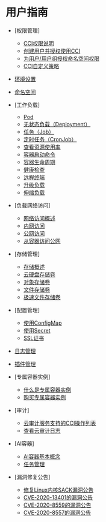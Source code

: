 # 用户指南

-   [权限管理]
    -   [CCI权限说明](CCI权限说明.md)
    -   [创建用户并授权使用CCI](创建用户并授权使用CCI.md)
    -   [为用户/用户组授权命名空间权限](为用户-用户组授权命名空间权限.md)
    -   [CCI自定义策略](CCI自定义策略.md)

-   [环境设置](环境设置.md)
-   [命名空间](命名空间.md)
-   [工作负载]
    -   [Pod](Pod.md)
    -   [无状态负载（Deployment）](无状态负载（Deployment）.md)
    -   [任务（Job）](任务（Job）.md)
    -   [定时任务（CronJob）](定时任务（CronJob）.md)
    -   [查看资源使用率](查看资源使用率.md)
    -   [容器启动命令](容器启动命令.md)
    -   [容器生命周期](容器生命周期.md)
    -   [健康检查](健康检查.md)
    -   [远程终端](远程终端.md)
    -   [升级负载](升级负载.md)
    -   [伸缩负载](伸缩负载.md)

-   [负载网络访问]
    -   [网络访问概述](网络访问概述.md)
    -   [内网访问](内网访问.md)
    -   [公网访问](公网访问.md)
    -   [从容器访问公网](从容器访问公网.md)

-   [存储管理]
    -   [存储概述](存储概述.md)
    -   [云硬盘存储卷](云硬盘存储卷.md)
    -   [对象存储卷](对象存储卷.md)
    -   [文件存储卷](文件存储卷.md)
    -   [极速文件存储卷](极速文件存储卷.md)

-   [配置管理]
    -   [使用ConfigMap](使用ConfigMap.md)
    -   [使用Secret](使用Secret.md)
    -   [SSL证书](SSL证书.md)

-   [日志管理](日志管理.md)
-   [插件管理](插件管理.md)
-   [专属容器实例]
    -   [什么是专属容器实例](什么是专属容器实例.md)
    -   [购买专属容器实例](购买专属容器实例.md)

-   [审计]
    -   [云审计服务支持的CCI操作列表](云审计服务支持的CCI操作列表.md)
    -   [查看云审计日志](查看云审计日志.md)

-   [AI容器]
    -   [AI容器基本概念](AI容器基本概念.md)
    -   [任务管理](任务管理.md)

-   [漏洞修复公告]
    -   [修复Linux内核SACK漏洞公告](修复Linux内核SACK漏洞公告.md)
    -   [CVE-2020-13401的漏洞公告](CVE-2020-13401的漏洞公告.md)
    -   [CVE-2020-8559的漏洞公告](CVE-2020-8559的漏洞公告.md)
    -   [CVE-2020-8557的漏洞公告](CVE-2020-8557的漏洞公告.md)

